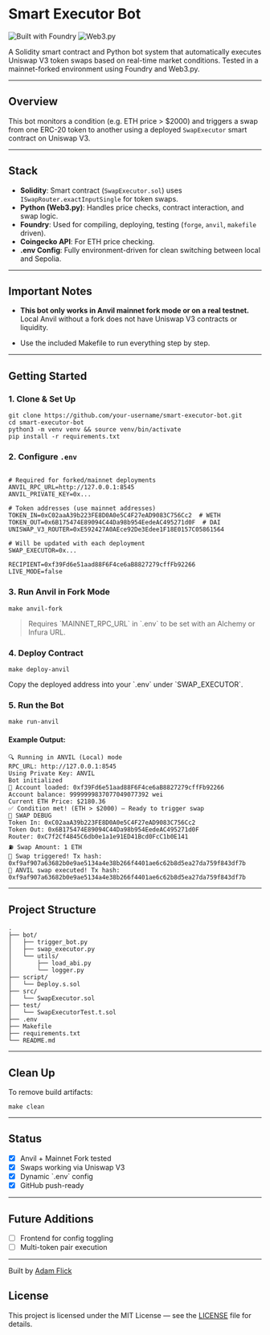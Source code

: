 # Smart Executor Bot

![Built with Foundry](https://img.shields.io/badge/Built%20with-Foundry-blueviolet)
![Web3.py](https://img.shields.io/badge/Python-Web3.py-informational)

A Solidity smart contract and Python bot system that automatically executes Uniswap V3 token swaps based on real-time market conditions. Tested in a mainnet-forked environment using Foundry and Web3.py.

---

## Overview

This bot monitors a condition (e.g. ETH price > $2000) and triggers a swap from one ERC-20 token to another using a deployed `SwapExecutor` smart contract on Uniswap V3.

---

## Stack

- **Solidity**: Smart contract (`SwapExecutor.sol`) uses `ISwapRouter.exactInputSingle` for token swaps.
- **Python (Web3.py)**: Handles price checks, contract interaction, and swap logic.
- **Foundry**: Used for compiling, deploying, testing (`forge`, `anvil`, `makefile` driven).
- **Coingecko API**: For ETH price checking.
- **.env Config**: Fully environment-driven for clean switching between local and Sepolia.

---

## Important Notes

- **This bot only works in Anvil mainnet fork mode or on a real testnet.**  
  Local Anvil without a fork does not have Uniswap V3 contracts or liquidity.

- Use the included Makefile to run everything step by step.

---

## Getting Started

### 1. Clone & Set Up

```
git clone https://github.com/your-username/smart-executor-bot.git
cd smart-executor-bot
python3 -m venv venv && source venv/bin/activate
pip install -r requirements.txt
```

### 2. Configure `.env`

```dotenv

# Required for forked/mainnet deployments
ANVIL_RPC_URL=http://127.0.0.1:8545
ANVIL_PRIVATE_KEY=0x...

# Token addresses (use mainnet addresses)
TOKEN_IN=0xC02aaA39b223FE8D0A0e5C4F27eAD9083C756Cc2  # WETH
TOKEN_OUT=0x6B175474E89094C44Da98b954EedeAC495271d0F  # DAI
UNISWAP_V3_ROUTER=0xE592427A0AEce92De3Edee1F18E0157C05861564

# Will be updated with each deployment
SWAP_EXECUTOR=0x...

RECIPIENT=0xf39Fd6e51aad88F6F4ce6aB8827279cffFb92266
LIVE_MODE=false
```

### 3. Run Anvil in Fork Mode

```
make anvil-fork
```

> Requires \`MAINNET_RPC_URL\` in \`.env\` to be set with an Alchemy or Infura URL.

### 4. Deploy Contract

```
make deploy-anvil
```

Copy the deployed address into your \`.env\` under \`SWAP_EXECUTOR\`.

### 5. Run the Bot

```
make run-anvil
```
#### Example Output:

```
🔍 Running in ANVIL (Local) mode
RPC_URL: http://127.0.0.1:8545
Using Private Key: ANVIL
Bot initialized
🔑 Account loaded: 0xf39Fd6e51aad88F6F4ce6aB8827279cffFb92266
Account balance: 9999999837077049077392 wei
Current ETH Price: $2180.36
✅ Condition met! (ETH > $2000) — Ready to trigger swap
🧪 SWAP DEBUG
Token In: 0xC02aaA39b223FE8D0A0e5C4F27eAD9083C756Cc2
Token Out: 0x6B175474E89094C44Da98b954EedeAC495271d0F
Router: 0xC7f2Cf4845C6db0e1a1e91ED41Bcd0FcC1b0E141
⛽ Swap Amount: 1 ETH
🔁 Swap triggered! Tx hash: 0xf9af907a63682b0e9ae5134a4e38b266f4401ae6c62b8d5ea27da759f843df7b
🔁 ANVIL swap executed! Tx hash: 0xf9af907a63682b0e9ae5134a4e38b266f4401ae6c62b8d5ea27da759f843df7b
```

---

## Project Structure

```
.
├── bot/
│   ├── trigger_bot.py
│   ├── swap_executor.py
│   └── utils/
│       ├── load_abi.py
│       └── logger.py
├── script/
│   └── Deploy.s.sol
├── src/
│   └── SwapExecutor.sol
├── test/
│   └── SwapExecutorTest.t.sol
├── .env
├── Makefile
├── requirements.txt
└── README.md
```


---

## Clean Up

To remove build artifacts:

```
make clean
```

---

## Status

- [x] Anvil + Mainnet Fork tested  
- [x] Swaps working via Uniswap V3  
- [x] Dynamic \`.env\` config  
- [x] GitHub push-ready  

---

## Future Additions

- [ ] Frontend for config toggling  
- [ ] Multi-token pair execution  

---

Built by [Adam Flick](https://github.com/awflick)

## License

This project is licensed under the MIT License — see the [LICENSE](LICENSE) file for details.

